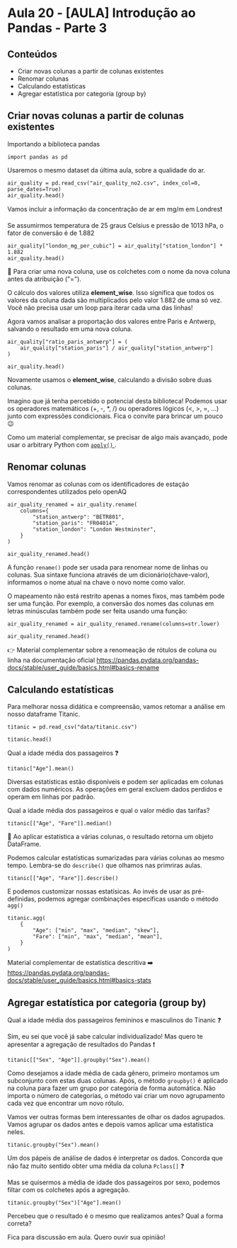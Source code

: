 # Aula 20 - \[AULA] Introdução ao Pandas - Parte 3

## Conteúdos

* Criar novas colunas a partir de colunas existentes
* Renomar colunas
* Calculando estatísticas
* Agregar estatística por categoria (group by)


## Criar novas colunas a partir de colunas existentes

Importando a biblioteca pandas

~~~
import pandas as pd
~~~

Usaremos o mesmo dataset da última aula, sobre a qualidade do ar.

~~~
air_quality = pd.read_csv("air_quality_no2.csv", index_col=0, parse_dates=True)
air_quality.head()
~~~

Vamos incluir a informação da concentração de ar em mg/m em Londres❗

Se assumirmos temperatura de 25 graus Celsius e pressão de 1013 hPa, o fator de conversão é de 1.882

~~~
air_quality["london_mg_per_cubic"] = air_quality["station_london"] * 1.882
air_quality.head()
~~~

:pushpin: Para criar uma nova coluna, use os colchetes com o nome da nova coluna antes da atribuição ("=").

O cálculo dos valores utiliza **element_wise**. Isso significa que todos os valores da coluna dada são multiplicados pelo valor 1.882 de uma só vez. Você não precisa usar um loop para iterar cada uma das linhas!

Agora vamos analisar a proportação dos valores entre Paris e Antwerp, salvando o resultado em uma nova coluna.

~~~
air_quality["ratio_paris_antwerp"] = (
    air_quality["station_paris"] / air_quality["station_antwerp"]
)

air_quality.head()
~~~

Novamente usamos o **element_wise**, calculando a divisão sobre duas colunas.

Imagino que já tenha percebido o potencial desta biblioteca! Podemos usar os operadores matemáticos (+, -, *, /) ou operadores lógicos (<, >, =, ...) junto com expressões condicionais. Fica o convite para brincar um pouco 😉

Como um material complementar, se precisar de algo mais avançado, pode usar o arbitrary Python com <a href="https://pandas.pydata.org/pandas-docs/stable/reference/api/pandas.DataFrame.apply.html#pandas.DataFrame.apply" target="_blank"><code>apply()</code> </a>.

## Renomar colunas

Vamos renomar as colunas com os identificadores de estação correspondentes utilizados pelo openAQ

~~~
air_quality_renamed = air_quality.rename(
    columns={
        "station_antwerp": "BETR801",
        "station_paris": "FR04014",
        "station_london": "London Westminster",
    }
)

air_quality_renamed.head()
~~~

A função <code>rename()</code> pode ser usada para renomear nome de linhas ou colunas. Sua sintaxe funciona através de um dicionário(chave-valor), informamos o nome atual na chave o novo nome como valor.

O mapeamento não está restrito apenas a nomes fixos, mas também pode ser uma função. Por exemplo, a conversão dos nomes das colunas em letras minúsculas também pode ser feita usando uma função:

~~~
air_quality_renamed = air_quality_renamed.rename(columns=str.lower)

air_quality_renamed.head()
~~~

:point_right: Material complementar sobre a renomeação de rótulos de coluna ou linha na documentação oficial https://pandas.pydata.org/pandas-docs/stable/user_guide/basics.html#basics-rename

## Calculando estatísticas

Para melhorar nossa didática e compreensão, vamos retomar a análise em nosso dataframe Titanic.


~~~
titanic = pd.read_csv("data/titanic.csv")

titanic.head()
~~~

Qual a idade média dos passageiros ❓

~~~
titanic["Age"].mean()
~~~

Diversas estatísticas estão disponíveis e podem ser aplicadas em colunas com dados numéricos. As operações em geral excluem dados perdidos e operam em linhas por padrão.

Qual a idade média dos passageiros e qual o valor médio das tarifas?

~~~
titanic[["Age", "Fare"]].median()
~~~

📌 Ao aplicar estatística a várias colunas, o resultado retorna um objeto DataFrame.

Podemos calcular estatísticas sumarizadas para várias colunas ao mesmo tempo. Lembra-se do <code>describe()</code> que olhamos nas primriras aulas.

~~~
titanic[["Age", "Fare"]].describe()
~~~

E podemos customizar nossas estatísicas. Ao invés de usar as pré-definidas, podemos agregar combinações específicas usando o método <code>agg()</code>

~~~
titanic.agg(
    {
        "Age": ["min", "max", "median", "skew"],
        "Fare": ["min", "max", "median", "mean"],
    }
)
~~~

Material complementar de estatística descritiva ➡️ https://pandas.pydata.org/pandas-docs/stable/user_guide/basics.html#basics-stats

## Agregar estatística por categoria (group by)

Qual a idade média dos passageiros femininos e masculinos do Tinanic ❓

Sim, eu sei que você já sabe calcular individualizado! Mas quero te apresentar a agregação de resultados do Pandas ❗

~~~
titanic[["Sex", "Age"]].groupby("Sex").mean()
~~~

Como desejamos a idade média de cada gênero, primeiro montamos um subconjunto com estas duas colunas. Após, o método <code>groupby()</code> é aplicado na coluna para fazer um grupo por categoria de forma automática. Não importa o número de categorias, o método vai criar um novo agrupamento cada vez que encontrar um novo rótulo. 


Vamos ver outras formas bem interessantes de olhar os dados agrupados. 
Vamos agrupar os dados antes e depois vamos aplicar uma estatística neles.

~~~
titanic.groupby("Sex").mean()
~~~

Um dos pápeis de análise de dados é interpretar os dados. Concorda que não faz muito sentido obter uma média da coluna <code>Pclass[]</code> ❓

Mas se quisermos a média de idade dos passageiros por sexo, podemos filtar com os colchetes após a agregação.

~~~
titanic.groupby("Sex")["Age"].mean()
~~~

Percebeu que o resultado é o mesmo que realizamos antes? Qual a forma correta?

Fica para discussão em aula. Quero ouvir sua opinião!
